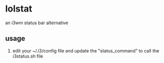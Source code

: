 # lolstat
an i3wm status bar alternative

## usage

1. edit your ~/.i3/config file and update the "status_command" to call the i3status.sh file
